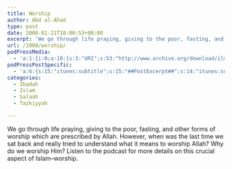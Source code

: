 ```yaml
---
title: Worship
author: Abd al-Ahad
type: post
date: 2008-01-21T18:00:53+00:00
excerpt: 'We go through life praying, giving to the poor, fasting, and other forms of worship which are prescribed by Allah. However, when was the last time we sat back and really tried to understand what it means to worship Allah? Why do we worship Him?  Listen to the podcast for more details on this crucial aspect of Islam--worship.'
url: /2008/worship/
podPressMedia:
  - 'a:1:{i:0;a:10:{s:3:"URI";s:53:"http://www.archive.org/download/ilmfruits/worship.mp3";s:5:"title";s:0:"";s:4:"type";s:9:"audio_mp3";s:4:"size";s:7:"2727625";s:8:"duration";s:5:"11:22";s:12:"previewImage";s:80:"http://www.ilmfruits.com/wp-content/plugins/podpress//images/vpreview_center.png";s:10:"dimensionW";s:3:"320";s:10:"dimensionH";s:3:"240";s:3:"rss";s:2:"on";s:4:"atom";s:2:"on";}}'
podPressPostSpecific:
  - 'a:6:{s:15:"itunes:subtitle";s:15:"##PostExcerpt##";s:14:"itunes:summary";s:15:"##PostExcerpt##";s:15:"itunes:keywords";s:17:"##WordPressCats##";s:13:"itunes:author";s:10:"##Global##";s:15:"itunes:explicit";s:2:"No";s:12:"itunes:block";s:2:"No";}'
categories:
  - Ibadah
  - Islam
  - Salaah
  - Tazkiyyah

---
```

We go through life praying, giving to the poor, fasting, and other forms of worship which are prescribed by Allah. However, when was the last time we sat back and really tried to understand what it means to worship Allah? Why do we worship Him? Listen to the podcast for more details on this crucial aspect of Islam&#8211;worship.